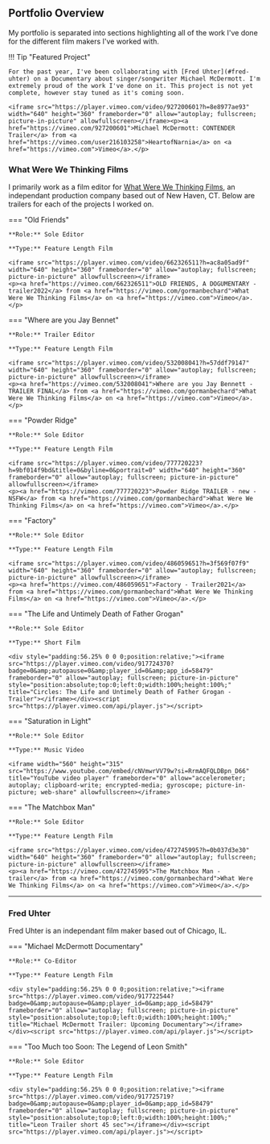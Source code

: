 
## Portfolio Overview
My portfolio is separated into sections highlighting all of the work I've done for the different film makers I've worked with.

!!! Tip "Featured Project"

    For the past year, I've been collaborating with [Fred Uhter](#fred-uhter) on a Documentary about singer/songwriter Michael McDermott. I'm extremely proud of the work I've done on it. This project is not yet complete, however stay tuned as it's coming soon. 

    <iframe src="https://player.vimeo.com/video/927200601?h=8e8977ae93" width="640" height="360" frameborder="0" allow="autoplay; fullscreen; picture-in-picture" allowfullscreen></iframe><p><a href="https://vimeo.com/927200601">Michael McDermott: CONTENDER Trailer</a> from <a href="https://vimeo.com/user216103258">HeartofNarnia</a> on <a href="https://vimeo.com">Vimeo</a>.</p> 


### What Were We Thinking Films
I primarily work as a film editor for [What Were We Thinking Films](https://whatwerewethinkingfilms.com/), an independant production company based out of New Haven, CT. Below are trailers for each of the projects I worked on.

=== "Old Friends"

    **Role:** Sole Editor

    **Type:** Feature Length Film

    <iframe src="https://player.vimeo.com/video/662326511?h=ac8a05ad9f" width="640" height="360" frameborder="0" allow="autoplay; fullscreen; picture-in-picture" allowfullscreen></iframe>
    <p><a href="https://vimeo.com/662326511">OLD FRIENDS, A DOGUMENTARY - trailer2022</a> from <a href="https://vimeo.com/gormanbechard">What Were We Thinking Films</a> on <a href="https://vimeo.com">Vimeo</a>.</p>

=== "Where are you Jay Bennet"

    **Role:** Trailer Editor

    **Type:** Feature Length Film

    <iframe src="https://player.vimeo.com/video/532008041?h=57ddf79147" width="640" height="360" frameborder="0" allow="autoplay; fullscreen; picture-in-picture" allowfullscreen></iframe>
    <p><a href="https://vimeo.com/532008041">Where are you Jay Bennett - TRAILER FINAL</a> from <a href="https://vimeo.com/gormanbechard">What Were We Thinking Films</a> on <a href="https://vimeo.com">Vimeo</a>.</p>

=== "Powder Ridge"

    **Role:** Sole Editor

    **Type:** Feature Length Film

    <iframe src="https://player.vimeo.com/video/777720223?h=9bf014f9bd&title=0&byline=0&portrait=0" width="640" height="360" frameborder="0" allow="autoplay; fullscreen; picture-in-picture" allowfullscreen></iframe>
    <p><a href="https://vimeo.com/777720223">Powder Ridge TRAILER - new - NSFW</a> from <a href="https://vimeo.com/gormanbechard">What Were We Thinking Films</a> on <a href="https://vimeo.com">Vimeo</a>.</p>

=== "Factory"

    **Role:** Sole Editor

    **Type:** Feature Length Film

    <iframe src="https://player.vimeo.com/video/486059651?h=3f569f07f9" width="640" height="360" frameborder="0" allow="autoplay; fullscreen; picture-in-picture" allowfullscreen></iframe>
    <p><a href="https://vimeo.com/486059651">Factory - Trailer2021</a> from <a href="https://vimeo.com/gormanbechard">What Were We Thinking Films</a> on <a href="https://vimeo.com">Vimeo</a>.</p>

=== "The Life and Untimely Death of Father Grogan"

    **Role:** Sole Editor

    **Type:** Short Film

    <div style="padding:56.25% 0 0 0;position:relative;"><iframe src="https://player.vimeo.com/video/917724370?badge=0&amp;autopause=0&amp;player_id=0&amp;app_id=58479" frameborder="0" allow="autoplay; fullscreen; picture-in-picture" style="position:absolute;top:0;left:0;width:100%;height:100%;" title="Circles: The Life and Untimely Death of Father Grogan - Trailer"></iframe></div><script src="https://player.vimeo.com/api/player.js"></script>


=== "Saturation in Light"

    **Role:** Sole Editor

    **Type:** Music Video

    <iframe width="560" height="315" src="https://www.youtube.com/embed/cNVmwrVV79w?si=RrmAQFQLDBpn_D66" title="YouTube video player" frameborder="0" allow="accelerometer; autoplay; clipboard-write; encrypted-media; gyroscope; picture-in-picture; web-share" allowfullscreen></iframe>

=== "The Matchbox Man"

    **Role:** Sole Editor

    **Type:** Feature Length Film

    <iframe src="https://player.vimeo.com/video/472745995?h=0b037d3e30" width="640" height="360" frameborder="0" allow="autoplay; fullscreen; picture-in-picture" allowfullscreen></iframe>
    <p><a href="https://vimeo.com/472745995">The Matchbox Man - trailer</a> from <a href="https://vimeo.com/gormanbechard">What Were We Thinking Films</a> on <a href="https://vimeo.com">Vimeo</a>.</p>


---

### Fred Uhter
Fred Uhter is an independant film maker based out of Chicago, IL. 

=== "Michael McDermott Documentary"

    **Role:** Co-Editor

    **Type:** Feature Length Film

    <div style="padding:56.25% 0 0 0;position:relative;"><iframe src="https://player.vimeo.com/video/917722544?badge=0&amp;autopause=0&amp;player_id=0&amp;app_id=58479" frameborder="0" allow="autoplay; fullscreen; picture-in-picture" style="position:absolute;top:0;left:0;width:100%;height:100%;" title="Michael McDermott Trailer: Upcoming Documentary"></iframe></div><script src="https://player.vimeo.com/api/player.js"></script> 

=== "Too Much too Soon: The Legend of Leon Smith"

    **Role:** Sole Editor

    **Type:** Feature Length Film

    <div style="padding:56.25% 0 0 0;position:relative;"><iframe src="https://player.vimeo.com/video/917725719?badge=0&amp;autopause=0&amp;player_id=0&amp;app_id=58479" frameborder="0" allow="autoplay; fullscreen; picture-in-picture" style="position:absolute;top:0;left:0;width:100%;height:100%;" title="Leon Trailer short 45 sec"></iframe></div><script src="https://player.vimeo.com/api/player.js"></script>


    


